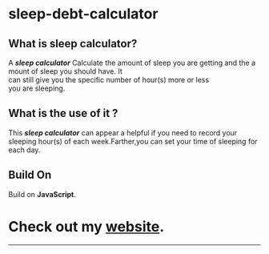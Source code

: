 # sleep-debt-calculator 

## What is sleep calculator?
A ***sleep calculator*** Calculate the amount of sleep you are getting and the amount of sleep you should have. It can still give you the specific number of hour(s) more or less you are sleeping.

## What is the use of it ?
This ***sleep calculator***  can appear a helpful if you need to record your sleeping hour(s) of each week.Farther,you can set your time of sleeping for each day.

## Build On

Build on **JavaScript**.

# Check out my [website](https://www.wpmaestro.net).
---

